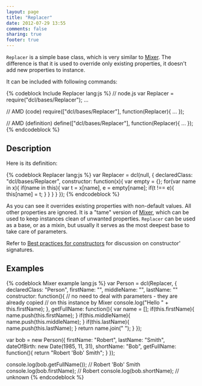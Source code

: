 ```yaml
---
layout: page
title: "Replacer"
date: 2012-07-29 13:55
comments: false
sharing: true
footer: true
---
```


`Replacer` is a simple base class, which is very similar to [Mixer](/docs/bases/mixer).
The difference is that it is used to override only existing properties, it doesn't
add new properties to instance.

It can be included with following commands:

{% codeblock Include Replacer lang:js %}
// node.js
var Replacer = require("dcl/bases/Replacer");
...

// AMD (code)
require(["dcl/bases/Replacer"], function(Replacer){
  ...
});

// AMD (definition)
define(["dcl/bases/Replacer"], function(Replacer){
  ...
});
{% endcodeblock %}

## Description

Here is its definition:

{% codeblock Replacer lang:js %}
var Replacer = dcl(null, {
  declaredClass: "dcl/bases/Replacer",
  constructor: function(x){
    var empty = {};
    for(var name in x){
      if(name in this){
        var t = x[name], e = empty[name];
        if(t !== e){
          this[name] = t;
        }
      }
    }
  }
});
{% endcodeblock %}

As you can see it overrides existing properties with non-default values.
All other properties are ignored. It is a "tame" version of [Mixer](/docs/bases/mixer),
which can be used to keep instances clean of unwanted properties.
`Replacer` can be used as a base, or as a mixin, but usually it serves as
the most deepest base to take care of parameters.

Refer to [Best practices for constructors](/docs/general/constructors)
for discussion on constructor' signatures.

## Examples

{% codeblock Mixer example lang:js %}
var Person = dcl(Replacer, {
  declaredClass: "Person",
  firstName:  "",
  middleName: "",
  lastName:   ""
  constructor: function(){
    // no need to deal with parameters - they are already copied
    // on this instance by Mixer
    console.log("Hello " + this.firstName);
  },
  getFullName: function(){
    var name = [];
    if(this.firstName){
      name.push(this.firstName);
    }
    if(this.middleName){
      name.push(this.middleName);
    }
    if(this.lastName){
      name.push(this.lastName);
    }
    return name.join(" ");
  }
});

var bob = new Person({
  firstName:   "Robert",
  lastName:    "Smith",
  dateOfBirth: new Date(1985, 11, 31),
  shortName:   "Bob",
  getFullName: function(){
    return "Robert 'Bob' Smith";
  }
});

console.log(bob.getFullName()); // Robert 'Bob' Smith
console.log(bob.firstName);     // Robert
console.log(bob.shortName);     // unknown
{% endcodeblock %}
